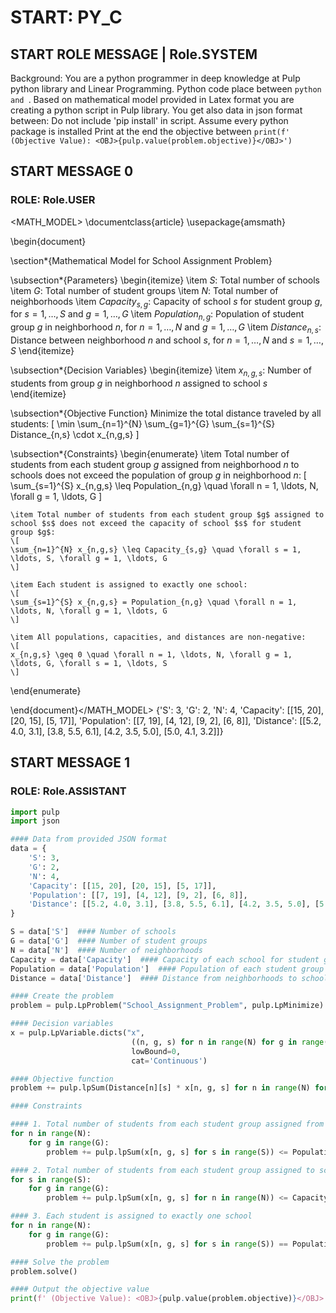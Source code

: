 # START: PY_C 
## START ROLE MESSAGE | Role.SYSTEM 
Background: You are a python programmer in deep knowledge at Pulp python library and Linear Programming. Python code place between ```python and ```. Based on mathematical model provided in Latex format you are creating a python script in Pulp library. You get also data in json format between: <DATA></DATA> Do not include 'pip install' in script. Assume every python package is installed Print at the end the objective between <OBJ></OBJ> `print(f' (Objective Value): <OBJ>{pulp.value(problem.objective)}</OBJ>')` 
## START MESSAGE 0 
### ROLE: Role.USER
<MATH_MODEL>
\documentclass{article}
\usepackage{amsmath}

\begin{document}

\section*{Mathematical Model for School Assignment Problem}

\subsection*{Parameters}
\begin{itemize}
    \item $S$: Total number of schools
    \item $G$: Total number of student groups
    \item $N$: Total number of neighborhoods
    \item $Capacity_{s,g}$: Capacity of school $s$ for student group $g$, for $s = 1, \ldots, S$ and $g = 1, \ldots, G$
    \item $Population_{n,g}$: Population of student group $g$ in neighborhood $n$, for $n = 1, \ldots, N$ and $g = 1, \ldots, G$
    \item $Distance_{n,s}$: Distance between neighborhood $n$ and school $s$, for $n = 1, \ldots, N$ and $s = 1, \ldots, S$
\end{itemize}

\subsection*{Decision Variables}
\begin{itemize}
    \item $x_{n,g,s}$: Number of students from group $g$ in neighborhood $n$ assigned to school $s$
\end{itemize}

\subsection*{Objective Function}
Minimize the total distance traveled by all students:
\[
\min \sum_{n=1}^{N} \sum_{g=1}^{G} \sum_{s=1}^{S} Distance_{n,s} \cdot x_{n,g,s}
\]

\subsection*{Constraints}
\begin{enumerate}
    \item Total number of students from each student group $g$ assigned from neighborhood $n$ to schools does not exceed the population of group $g$ in neighborhood $n$:
    \[
    \sum_{s=1}^{S} x_{n,g,s} \leq Population_{n,g} \quad \forall n = 1, \ldots, N, \forall g = 1, \ldots, G
    \]
    
    \item Total number of students from each student group $g$ assigned to school $s$ does not exceed the capacity of school $s$ for student group $g$:
    \[
    \sum_{n=1}^{N} x_{n,g,s} \leq Capacity_{s,g} \quad \forall s = 1, \ldots, S, \forall g = 1, \ldots, G
    \]
    
    \item Each student is assigned to exactly one school:
    \[
    \sum_{s=1}^{S} x_{n,g,s} = Population_{n,g} \quad \forall n = 1, \ldots, N, \forall g = 1, \ldots, G
    \]
    
    \item All populations, capacities, and distances are non-negative:
    \[
    x_{n,g,s} \geq 0 \quad \forall n = 1, \ldots, N, \forall g = 1, \ldots, G, \forall s = 1, \ldots, S
    \]
\end{enumerate}

\end{document}</MATH_MODEL>
<DATA>
{'S': 3, 'G': 2, 'N': 4, 'Capacity': [[15, 20], [20, 15], [5, 17]], 'Population': [[7, 19], [4, 12], [9, 2], [6, 8]], 'Distance': [[5.2, 4.0, 3.1], [3.8, 5.5, 6.1], [4.2, 3.5, 5.0], [5.0, 4.1, 3.2]]}</DATA>


## START MESSAGE 1 
### ROLE: Role.ASSISTANT
```python
import pulp
import json

#### Data from provided JSON format
data = {
    'S': 3,
    'G': 2,
    'N': 4,
    'Capacity': [[15, 20], [20, 15], [5, 17]],
    'Population': [[7, 19], [4, 12], [9, 2], [6, 8]],
    'Distance': [[5.2, 4.0, 3.1], [3.8, 5.5, 6.1], [4.2, 3.5, 5.0], [5.0, 4.1, 3.2]]
}

S = data['S']  #### Number of schools
G = data['G']  #### Number of student groups
N = data['N']  #### Number of neighborhoods
Capacity = data['Capacity']  #### Capacity of each school for student groups
Population = data['Population']  #### Population of each student group in neighborhoods
Distance = data['Distance']  #### Distance from neighborhoods to schools

#### Create the problem
problem = pulp.LpProblem("School_Assignment_Problem", pulp.LpMinimize)

#### Decision variables
x = pulp.LpVariable.dicts("x", 
                           ((n, g, s) for n in range(N) for g in range(G) for s in range(S)),
                           lowBound=0, 
                           cat='Continuous')

#### Objective function
problem += pulp.lpSum(Distance[n][s] * x[n, g, s] for n in range(N) for g in range(G) for s in range(S)), "Total_Distance"

#### Constraints

#### 1. Total number of students from each student group assigned from neighborhood to schools does not exceed the population
for n in range(N):
    for g in range(G):
        problem += pulp.lpSum(x[n, g, s] for s in range(S)) <= Population[n][g], f"Population_Constraint_n{n}_g{g}"

#### 2. Total number of students from each student group assigned to school does not exceed the capacity of the school
for s in range(S):
    for g in range(G):
        problem += pulp.lpSum(x[n, g, s] for n in range(N)) <= Capacity[s][g], f"Capacity_Constraint_s{s}_g{g}"

#### 3. Each student is assigned to exactly one school
for n in range(N):
    for g in range(G):
        problem += pulp.lpSum(x[n, g, s] for s in range(S)) == Population[n][g], f"Assignment_Constraint_n{n}_g{g}"

#### Solve the problem
problem.solve()

#### Output the objective value
print(f' (Objective Value): <OBJ>{pulp.value(problem.objective)}</OBJ>')
```

